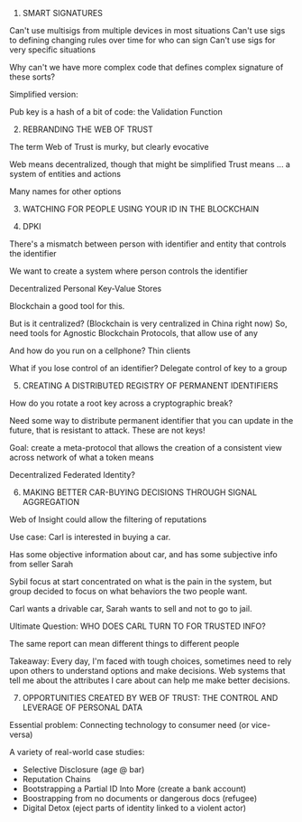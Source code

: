 1. SMART SIGNATURES

Can't use multisigs from multiple devices in most situations
Can't use sigs to defining changing rules over time for who can sign
Can't use sigs for very specific situations

Why can't we have more complex code that defines complex signature of these sorts?

Simplified version:

Pub key is a hash of a bit of code: the Validation Function

2. REBRANDING THE WEB OF TRUST

The term Web of Trust is murky, but clearly evocative

Web means decentralized, though that might be simplified
Trust means ... a system of entities and actions

Many names for other options

3. WATCHING FOR PEOPLE USING YOUR ID IN THE BLOCKCHAIN

4. DPKI

There's a mismatch between person with identifier and entity that controls the identifier

We want to create a system where person controls the identifier

Decentralized Personal Key-Value Stores

Blockchain a good tool for this.

But is it centralized? (Blockchain is very centralized in China right now)
So, need tools for Agnostic Blockchain Protocols, that allow use of any

And how do you run on a cellphone?
Thin clients

What if you lose control of an identifier?
Delegate control of key to a group

5. CREATING A DISTRIBUTED REGISTRY OF PERMANENT IDENTIFIERS

How do you rotate a root key across a cryptographic break?

Need some way to distribute permanent identifier that you can update in the future, that is resistant to attack.
These are not keys!

Goal: create a meta-protocol that allows the creation of a consistent view across network of what a token means

Decentralized Federated Identity?

6. MAKING BETTER CAR-BUYING DECISIONS THROUGH SIGNAL AGGREGATION

Web of Insight could allow the filtering of reputations

Use case: Carl is interested in buying a car.

Has some objective information about car, and has some subjective info from seller Sarah

Sybil focus at start concentrated on what is the pain in the system, but group decided to focus on
what behaviors the two people want.

Carl wants a drivable car, Sarah wants to sell and not to go to jail.

Ultimate Question:
WHO DOES CARL TURN TO FOR TRUSTED INFO?

The same report can mean different things to different people

Takeaway:
Every day, I'm faced with tough choices, sometimes need to rely upon others to understand
options and make decisions. Web systems that tell me about the attributes I care about
can help me make better decisions.

7. OPPORTUNITIES CREATED BY WEB OF TRUST: THE CONTROL AND LEVERAGE OF PERSONAL DATA

Essential problem: Connecting technology to consumer need (or vice-versa)

A variety of real-world case studies:
- Selective Disclosure (age @ bar)
- Reputation Chains
- Bootstrapping a Partial ID Into More (create a bank account)
- Boostrapping from no documents or dangerous docs (refugee)
- Digital Detox (eject parts of identity linked to a violent actor)
